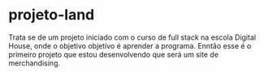 # projeto-land
Trata se de um projeto iniciado com o curso de full stack na escola Digital House, onde o objetivo  objetivo é aprender a programa.
Enntão esse é o primeiro projeto que estou desenvolvendo que será um site de merchandising.
